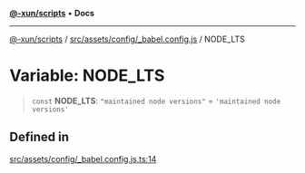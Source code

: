 [**@-xun/scripts**](../../../../../README.md) • **Docs**

***

[@-xun/scripts](../../../../../README.md) / [src/assets/config/\_babel.config.js](../README.md) / NODE\_LTS

# Variable: NODE\_LTS

> `const` **NODE\_LTS**: `"maintained node versions"` = `'maintained node versions'`

## Defined in

[src/assets/config/\_babel.config.js.ts:14](https://github.com/Xunnamius/xscripts/blob/dab28cbd16e1a8b65bb5fd311af787e2401e7d30/src/assets/config/_babel.config.js.ts#L14)
